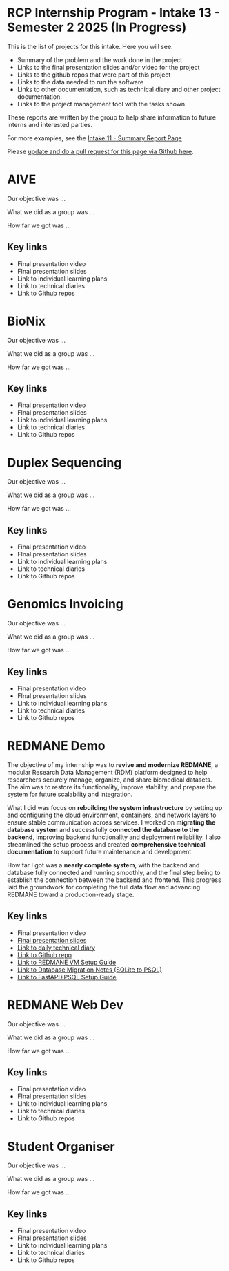 # RCP Internship Program - Intake 13 - Semester 2 2025 (In Progress)

This is the list of projects for this intake. Here you will see:
- Summary of the problem and the work done in the project
- Links to the final presentation slides and/or video for the project
- Links to the github repos that were part of this project
- Links to the data needed to run the software
- Links to other documentation, such as technical diary and other project documentation.
- Links to the project management tool with the tasks shown

These reports are written by the group to help share information to future interns and interested parties.

For more examples, see the [Intake 11 - Summary Report Page](https://wehi-researchcomputing.github.io/intakes/11-Summer-2024-2025/)

Please [update and do a pull request for this page via Github here](https://github.com/WEHI-ResearchComputing/WEHI-ResearchComputing.github.io/blob/main/intakes/13-Semester-2-2025/index.md).

# AIVE

Our objective was ...

What we did as a group was ...

How far we got was ...

## Key links
- Final presentation video
- FInal presentation slides
- Link to individual learning plans
- Link to technical diaries
- Link to Github repos

# BioNix

Our objective was ...

What we did as a group was ...

How far we got was ...

## Key links
- Final presentation video
- FInal presentation slides
- Link to individual learning plans
- Link to technical diaries
- Link to Github repos

# Duplex Sequencing

Our objective was ...

What we did as a group was ...

How far we got was ...

## Key links
- Final presentation video
- FInal presentation slides
- Link to individual learning plans
- Link to technical diaries
- Link to Github repos

# Genomics Invoicing

Our objective was ...

What we did as a group was ...

How far we got was ...

## Key links
- Final presentation video
- FInal presentation slides
- Link to individual learning plans
- Link to technical diaries
- Link to Github repos

# REDMANE Demo
The objective of my internship was to **revive and modernize REDMANE**, a modular Research Data Management (RDM) platform designed to help researchers securely manage, organize, and share biomedical datasets. The aim was to restore its functionality, improve stability, and prepare the system for future scalability and integration.

What I did was focus on **rebuilding the system infrastructure** by setting up and configuring the cloud environment, containers, and network layers to ensure stable communication across services. I worked on **migrating the database system** and successfully **connected the database to the backend**, improving backend functionality and deployment reliability. I also streamlined the setup process and created **comprehensive technical documentation** to support future maintenance and development.

How far I got was a **nearly complete system**, with the backend and database fully connected and running smoothly, and the final step being to establish the connection between the backend and frontend. This progress laid the groundwork for completing the full data flow and advancing REDMANE toward a production-ready stage.

## Key links
- Final presentation video
- [Final presentation slides](https://wehieduau.sharepoint.com/:p:/r/sites/StudentInternGroupatWEHI/Shared%20Documents/Data%20Commons/Semester%202%202025/Data%20Registry/REDMANE%202025S2.pptx?d=wf821941c6ff344f884624a86e8cdc29c&csf=1&web=1&e=9fBUeW)
- [Link to daily technical diary](https://wehieduau.sharepoint.com/:b:/r/sites/StudentInternGroupatWEHI/Shared%20Documents/Data%20Commons/Semester%202%202025/Data%20Registry/Minghan%20Li%20REDMANE%20Daily%20Notes.pdf?csf=1&web=1&e=KbR9eq)
- [Link to Github repo](https://github.com/theBEST-git/REDMANE_Demo_2025s2)
- [Link to REDMANE VM Setup Guide](https://wehieduau.sharepoint.com/:b:/r/sites/StudentInternGroupatWEHI/Shared%20Documents/Data%20Commons/Semester%202%202025/Data%20Registry/REDMANE%20VM%20Setup%20Guide.pdf?csf=1&web=1&e=1iaqN2)
- [Link to Database Migration Notes (SQLite to PSQL)](https://wehieduau.sharepoint.com/:b:/r/sites/StudentInternGroupatWEHI/Shared%20Documents/Data%20Commons/Semester%202%202025/Data%20Registry/SQLite%20to%20PostgreSQL%20Migration.pdf?csf=1&web=1&e=NHwlKd)
- [Link to FastAPI+PSQL Setup Guide](https://wehieduau.sharepoint.com/:b:/r/sites/StudentInternGroupatWEHI/Shared%20Documents/Data%20Commons/Semester%202%202025/Data%20Registry/REDMANE%20FastAPI%20Setup.pdf?csf=1&web=1&e=GejO3b)

# REDMANE Web Dev
Our objective was ...

What we did as a group was ...

How far we got was ...

## Key links
- Final presentation video
- FInal presentation slides
- Link to individual learning plans
- Link to technical diaries
- Link to Github repos

# Student Organiser
Our objective was ...

What we did as a group was ...

How far we got was ...

## Key links
- Final presentation video
- FInal presentation slides
- Link to individual learning plans
- Link to technical diaries
- Link to Github repos
